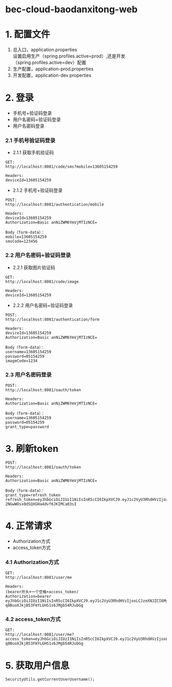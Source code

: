 # bec-cloud-baodanxitong-web

# 1. 配置文件
1. 总入口，application.properties<br/>
设置启用生产（spring.profiles.active=prod）,还是开发（spring.profiles.active=dev）配置
2. 生产配置，application-prod.properties<br/>
3. 开发配置，application-dev.properties<br/>

# 2. 登录
- 手机号+验证码登录
- 用户名密码+验证码登录
- 用户名密码登录

### 2.1 手机号验证码登录

- 2.1.1 获取手机验证码

``` 
GET:
http://localhost:8081/code/sms?mobile=13605154259

Headers:
deviceId=13605154259
``` 

- 2.1.2 手机号+验证码登录

```
POST:
http://localhost:8081/authentication/mobile

Headers:
deviceId=13605154259
Authorization=Basic anNiZWM6YmVjMTIzNCE=

Body（form-data）：
mobile=13605154259
smsCode=123456
``` 

### 2.2 用户名密码+验证码登录
- 2.2.1 获取图片验证码

``` 
GET:
http://localhost:8081/code/image

Headers:
deviceId=13605154259
``` 

- 2.2.2 用户名密码+验证码登录

``` 
POST:
http://localhost:8081/authentication/form

Headers:
deviceId=13605154259
Authorization=Basic anNiZWM6YmVjMTIzNCE=

Body（form-data）：
username=13605154259
password=05154259
imageCode=1234
``` 

### 2.3 用户名密码登录

``` 
POST:
http://localhost:8081/oauth/token

Headers:
Authorization=Basic anNiZWM6YmVjMTIzNCE=

Body（form-data）：
username=13605154259
password=05154259
grant_type=password
``` 

# 3. 刷新token

``` 
POST:
http://localhost:8081/oauth/token

Headers:
Authorization=Basic anNiZWM6YmVjMTIzNCE=

Body（form-data）：
grant_type=refresh_token
refresh_token=eyJhbGciOiJIUzI1NiIsInR5cCI6IkpXVCJ9.eyJ1c2VyU3RhdHVzIjoxLCJzeXNJZCI6MywidXNlcl9uYW1lIjoiMTM2MDUxNTQyNTkiLCJyb2xlSWQiOjcsInVzZXJJZCI6MzUsImF1dGhvcml0aWVzIjpbIlJPTEVfVVNFUiJdLCJjbGllbnRfaWQiOiJqc2JlYyIsInJlYWxOYW1lIjoi5pyx5Zu95rK7Iiwic2NvcGUiOlsiYWxsIl0sImF0aSI6IjY3NmM2MjEzLWMyNWItNGIwMC1hMDRlLWQ2NzM5YTM5MTlmZiIsImN1c3RJZCI6MjEsImV4cCI6MTUyNTE0MDE2NywiaGVhZFBvcnRyYWl0IjpudWxsLCJqdGkiOiJiNzA4Yzg1OS1jMzIwLTQ5ZTMtYWQyZC05ZjI0N2IzOGQwYjcifQ.fh4rzXnty_K-2NGwWOsx0dSQXGHa4dvf6JKIMCa03sI
``` 

# 4. 正常请求
- Authorization方式
- access_token方式

###  4.1 Authorization方式
``` 
GET:
http://localhost:8081/user/me

Headers:
(bearer开头+一个空格+access_token)
Authorization=bearer eyJhbGciOiJIUzI1NiIsInR5cCI6IkpXVCJ9.eyJ1c2VyU3RhdHVzIjoxLCJzeXNJZCI6MywidXNlcl9uYW1lIjoiMTM2MDUxNTQyNTkiLCJyb2xlSWQiOjcsInVzZXJJZCI6MzUsImF1dGhvcml0aWVzIjpbIlJPTEVfVVNFUiJdLCJjbGllbnRfaWQiOiJqc2JlYyIsInJlYWxOYW1lIjoi5pyx5Zu95rK7Iiwic2NvcGUiOlsiYWxsIl0sImN1c3RJZCI6MjEsImV4cCI6MTUyNDUzOTQzNiwiaGVhZFBvcnRyYWl0IjpudWxsLCJqdGkiOiJlYjc0MjA0Yi0wMzljLTRjYjAtODg5Yy1hMmM4MzM4ZmRmOWYifQ.LzGkvqiN-q8BuoXJkjB53FmYLGHS1s6JMgb54RJubGg
``` 

### 4.2 access_token方式

``` 
GET:
http://localhost:8081/user/me?access_token=eyJhbGciOiJIUzI1NiIsInR5cCI6IkpXVCJ9.eyJ1c2VyU3RhdHVzIjoxLCJzeXNJZCI6MywidXNlcl9uYW1lIjoiMTM2MDUxNTQyNTkiLCJyb2xlSWQiOjcsInVzZXJJZCI6MzUsImF1dGhvcml0aWVzIjpbIlJPTEVfVVNFUiJdLCJjbGllbnRfaWQiOiJqc2JlYyIsInJlYWxOYW1lIjoi5pyx5Zu95rK7Iiwic2NvcGUiOlsiYWxsIl0sImN1c3RJZCI6MjEsImV4cCI6MTUyNDUzOTQzNiwiaGVhZFBvcnRyYWl0IjpudWxsLCJqdGkiOiJlYjc0MjA0Yi0wMzljLTRjYjAtODg5Yy1hMmM4MzM4ZmRmOWYifQ.LzGkvqiN-q8BuoXJkjB53FmYLGHS1s6JMgb54RJubGg
``` 

# 5. 获取用户信息

``` 
SecurityUtils.getCurrentUserUsername();
``` 



